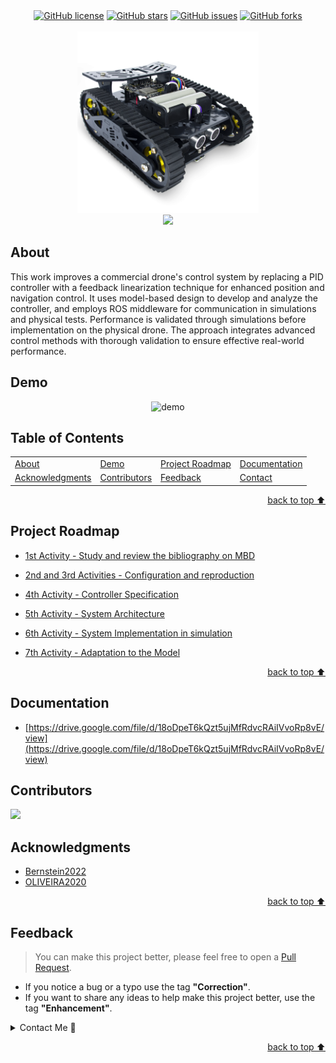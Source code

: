 
<!-- Shields Section--><!-- Optional -->

<!-- 
* Insert project shields and badges through this link https://shields.io/
* 
*
-->

<div align="center">
    <a href="https://github.com/gabrielhvs/beep/blob/main/LICENSE"><img alt="GitHub license" src="https://img.shields.io/github/license/gabrielhvs/beep?color=ff69b4&style=for-the-badge"></a>
    <a href="https://github.com/gabrielhvs/beep/stargazers"><img alt="GitHub stars" src="https://img.shields.io/github/stars/gabrielhvs/beep?color=yellow&label=Project%20Stars&style=for-the-badge"></a>
    <a href="https://github.com/gabrielhvs/beep/issues"><img alt="GitHub issues" src="https://img.shields.io/github/issues/gabrielhvs/beep?color=brightgreen&label=issues&style=for-the-badge"></a>
    <a href="https://github.com/gabrielhvs/beep/network"><img alt="GitHub forks" src="https://img.shields.io/github/forks/gabrielhvs/beep?color=9cf&label=forks&style=for-the-badge"></a>
</div>
<br>


<!-- Logo Section  --><!-- Required -->

<!--
* Insert an image URL in the <img> "src" attribute bellow. (line )
* 
* Insert your github profile URL in the <a> "href" attribute bellow (line )
-->


<div align="center">
    <a href="https://github.com/gabrielhvs/beep" target="_blank">
        <img src="images/rocketTank.png?raw=true" 
        alt="Mambo Parrot" width="290" height="290">
    </a>
</div>


<!-- Project title 
* use a dynamic typing-SvG here https://readme-typing-svg.demolab.com/demo/
*
*  Instead you can type your project name after a # header
-->

<div align="center">
<img src="https://readme-typing-svg.demolab.com?font=Fira+Code&size=22&duration=4000&pause=5000&background=FFFFFF00&center=true&vCenter=true&multiline=true&width=700&lines=Beep-Tank">
</div>


## About<!-- Required -->
<!-- 
* information about the project 
* 
* keep it short and sweet
-->


This work improves a commercial drone's control system by replacing a PID controller with a feedback linearization technique for enhanced position and navigation control. It uses model-based design to develop and analyze the controller, and employs ROS middleware for communication in simulations and physical tests. Performance is validated through simulations before implementation on the physical drone. The approach integrates advanced control methods with thorough validation to ensure effective real-world performance.


<!--## How to use this project Required -->
<!-- 
* Here you may add information about how 
* 
* and why to use this project.


- Access the [Blank template](./Templates/_blank-README.md) to use for your projects. 
- clone this repository into your local machine.

```bash
    git clone https://github.com/gabrielhvs/beep.git
```
- You can copy the markdown directly from this [MD file](./Templates/markdown-only.md).
- Make sure to check the [Documentation](https://github.com/gabrielhvs/beep/wiki/Step-by-Step-Guide) for a step by step guide.
- Support me by staring this repository 💛
-->

## Demo<!-- Required -->
<!-- 
* You can add a demo here GH supports images/ GIFs/videos 
* 
* It's recommended to use GIFs as they are more dynamic
-->


<div align="center">
    <img alt="demo" src="./Demostrations/FLY_DRONE.gif">
</div>

## Table of Contents<!-- Optional -->
<!-- 
* This section is optional, yet having a contents table 
* helps keeping your README readable and more professional.
* 
* If you are not familiar with HTML, no worries we all been there :) 
* Review learning resources to create anchor links. 
-->


<dev display="inline-table" vertical-align="middle">
<table align="center" vertical-align="middle">
        <tr>
            <td><a href="#about">About</a></td>        
            <!--<td><a href="#how-to-use-this-project">Getting started</td>-->
            <td><a href="#demo">Demo</a></td>
            <td><a href="#project-roadmap--">Project Roadmap</a></td>
            <td><a href="#documentation">Documentation</a></td>
        </tr>
        <tr>
            <td><a href="#acknowledgments">Acknowledgments</a></td>
            <!--<td><a href="https://github.com/gabrielhvs/beep/tree/main/Learning_Resources">Learning Resources</a></td>-->
            <!--<td><a href="https://github.com/gabrielhvs/beep/wiki/Step-by-Step-Guide">
            Step By Step Guide</a></td>-->
            <!--<td><a href="#feedback">Feedback</a></td>-->
            <td><a href="#contributors">Contributors</a></td>
            <td><a href="#feedback">Feedback</a></td>
            <td><a href="#contact">Contact</a></td>
            <!--<td><a href="#license">License</a></td>-->
        </tr>
</table>
</dev>


<!-- - Use this html element to create a back to top button. -->
<p align="right"><a href="#about">back to top ⬆️</a></p>


## Project Roadmap <!-- Optional --> <!-- add learning_Rs-->
<!-- 
* Add this section in case the project has different phases
* 
* Under production or will be updated.
-->

- [1st Activity - Study and review the bibliography on MBD](folders/1%C2%BA%20Atividade%20-%20Estudar%20e%20revisar%20a%20bibliografia%20so%2058548d2925ab407697c3da9bf9116020.md)


- [2nd and 3rd Activities - Configuration and reproduction](folders/2%C2%BA%20e%203%C2%BA%20Atividades%20-%20Configurac%CC%A7a%CC%83o%20e%20reproduc%CC%A7a%CC%83o%205c54d732b4c141bd81337f54a93ae3f8.md)


- [4th Activity - Controller Specification](folders/4%C2%BA%20Atividade%20-%20Especificac%CC%A7a%CC%83o%20do%20Controlador%200b0658fa575049da9ebb083c3a894b90.md)


- [5th Activity - System Architecture](folders/5%C2%BA%20Atividade%20-%20Arquitetura%20do%20sistema%20658d21bd7c5b4a6e8a6bd2b25158ef33.md)


- [6th Activity - System Implementation in simulation](folders/6%C2%BA%20Atividade%20-%20Implementac%CC%A7a%CC%83o%20do%20sistema%20em%20simul%20b5fff208bf3f46d6939b6d8c43294ad5.md)


- [7th Activity - Adaptation to the Model](folders/7%C2%BA%20Atividade%20-%20Adaptac%CC%A7a%CC%83o%20para%20o%20modelo%202cfb4f19ac1f4d88ba1ed04cd0026cec.md)



<p align="right"><a href="#about">back to top ⬆️</a></p>

## Documentation<!-- Optional -->
<!-- 
* You may add any documentation or Wikis here
* 
* 
-->


- [https://drive.google.com/file/d/18oDpeT6kQzt5ujMfRdvcRAiIVvoRp8vE/view](https://drive.google.com/file/d/18oDpeT6kQzt5ujMfRdvcRAiIVvoRp8vE/view)


## Contributors<!-- Required -->
<!-- 
* Without contribution we wouldn't have open source. 
* 
* Generate github contributors Image here https://contrib.rocks/preview?repo=angular%2Fangular-ja
-->

<a href="https://github.com/gabrielhvs/beep/graphs/contributors">
  <img src="https://contrib.rocks/image?repo=gabrielhvs/beep" />
</a>


## Acknowledgments<!-- Optional -->
<!-- 
* Credit where it's do 
* 
* Feel free to share your inspiration sources, Stackoverflow questions, github repos, tools etc.
-->


- [Bernstein2022](https://www.sciencedirect.com/science/article/pii/S2405896323001532)
- [OLIVEIRA2020](http://dspace.sti.ufcg.edu.br:8080/jspui/bitstream/riufcg/19117/1/D%c3%89BORA%20NUNES%20PINTO%20DE%20OLIVEIRA%20-%20TCC%20ENG.%20EL%c3%89TRICA%202020.pdf)


<!-- - Use this html element to create a back to top button. -->
<p align="right"><a href="#about">back to top ⬆️</a></p>


## Feedback<!-- Required -->
<!-- 
* You can add contacts information like your email and social media account 
* 
* Also it's common to add some PR guidance.
-->


> You can make this project better, please  feel free to open a [Pull Request](https://github.com/gabrielhvs/beep/pulls).
- If you notice a bug or a typo use the tag **"Correction"**.
- If you want to share any ideas to help make this project better, use the tag **"Enhancement"**.

<details>
    <summary>Contact Me 📨</summary>

### Contact<!-- Required -->
Reach me via email: [gabbrielvasc@gmail.com](mailto:gabbrielvasc@gmail.com)
<!-- 
* add your email and contact info here
* 
* 
-->
    
</details>

<!-- - Use this html element to create a back to top button. -->
<p align="right"><a href="#about">back to top ⬆️</a></p>

